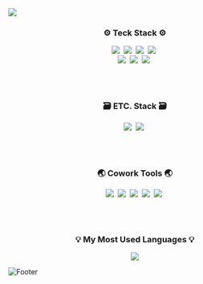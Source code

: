 <img src="https://capsule-render.vercel.app/api?type=waving&color=auto&height=250&section=header&text=Hello,%20I'm%20GyeongMi🥰&fontSize=40" />

<br/>

<div align="center">
  <h3>⚙️ Teck Stack ⚙️</h3>
  <img src="https://img.shields.io/badge/Python-3766AB?style=flat&logo=Python&logoColor=white"/></a>&nbsp 
  <img src="https://img.shields.io/badge/JavaScript-F7DF1E?style=flat&logo=JavaScript&logoColor=white"/></a>&nbsp
  <img src="https://img.shields.io/badge/HTML5-E34F26?style=flat&logo=HTML5&logoColor=white"/></a>&nbsp
  <img src="https://img.shields.io/badge/CSS3-1572B6?style=flat&logo=CSS3&logoColor=white"/></a>&nbsp
  <br/>
  <img src="https://img.shields.io/badge/React-61DAFB?style=flat&logo=React&logoColor=white"/></a>&nbsp
  <img src="https://img.shields.io/badge/Redux-764ABC?style=flat&logo=Redux&logoColor=white"/></a>&nbsp
  <img src="https://img.shields.io/badge/styled components-DB7093?style=flat&logo=styled components&logoColor=white"/></a>&nbsp
</div>

<br/><br/>

<div align="center">
  <h3>🗃️ ETC. Stack 🗃️</h3>
  <img src="https://img.shields.io/badge/Amazon AWS-232F3E?style=flat-square&logo=Amazon AWS&logoColor=white"/></a>&nbsp
  <img src="https://img.shields.io/badge/Bootstrap-7952B3?style=flat-square&logo=Bootstrap&logoColor=white"/></a>&nbsp
</div>

<br/><br/>

<div align="center">
  <h3>🌏 Cowork Tools 🌏</h3>
  <img src="https://img.shields.io/badge/GitHub-000000?style=flat&logo=github&logoColor=white"/></a>&nbsp
  <img src="https://img.shields.io/badge/Notion-000000?style=flat&logo=Notion&logoColor=white"/></a>&nbsp 
  <img src="https://img.shields.io/badge/Slack-4A154B?style=flat&logo=Slack&logoColor=white"/></a>&nbsp
  <img src="https://img.shields.io/badge/Skype-00AFF0?style=flat&logo=Skype&logoColor=white"/></a>&nbsp 
  <img src="https://img.shields.io/badge/Zoom-2D8CFF?style=flat&logo=Zoom&logoColor=white"/></a>&nbsp

</div>

<br/><br/>

<h3 align="center">💡 My Most Used Languages 💡</h3>
<p align="center">
  <a href="https://github.com/Lmi1017">
    <img align="center" src="https://github-readme-stats.vercel.app/api/top-langs/?username=Lmi1017&layout=compact&show_icons=true&show_owner=ture&hide_title=true&theme=nord&hide=Objective%2DC,c,scss,shell,ruby" />
  </a>
</p>

![Footer](https://capsule-render.vercel.app/api?type=waving&color=auto&height=100&section=footer)
